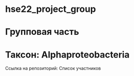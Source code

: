 # hse22_project_group
# Групповая часть 
# Таксон: Alphaproteobacteria
Ссылка на репозиторий: 
Список участников
